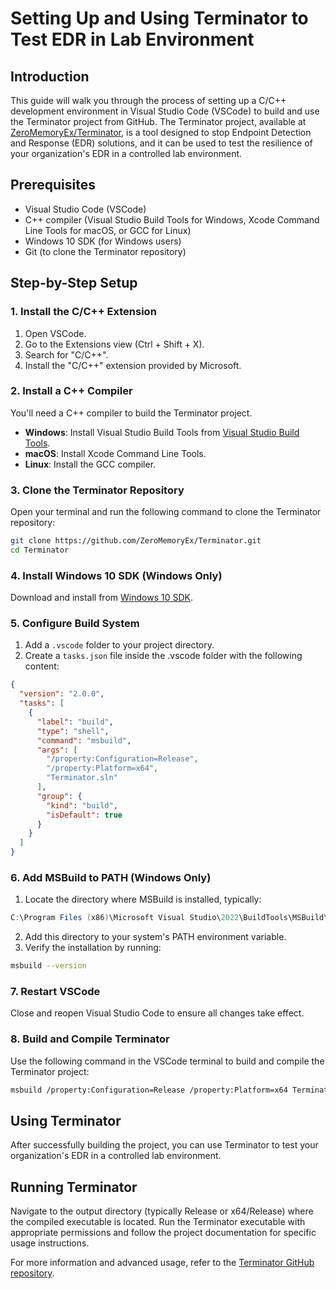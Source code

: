 # Setting Up and Using Terminator to Test EDR in Lab Environment

## Introduction

This guide will walk you through the process of setting up a C/C++ development environment in Visual Studio Code (VSCode) to build and use the Terminator project from GitHub. The Terminator project, available at [ZeroMemoryEx/Terminator](https://github.com/ZeroMemoryEx/Terminator), is a tool designed to stop Endpoint Detection and Response (EDR) solutions, and it can be used to test the resilience of your organization's EDR in a controlled lab environment.

## Prerequisites

- Visual Studio Code (VSCode)
- C++ compiler (Visual Studio Build Tools for Windows, Xcode Command Line Tools for macOS, or GCC for Linux)
- Windows 10 SDK (for Windows users)
- Git (to clone the Terminator repository)

## Step-by-Step Setup

### 1. Install the C/C++ Extension

1. Open VSCode.
2. Go to the Extensions view (Ctrl + Shift + X).
3. Search for "C/C++".
4. Install the "C/C++" extension provided by Microsoft.

### 2. Install a C++ Compiler

You'll need a C++ compiler to build the Terminator project.

- **Windows**: Install Visual Studio Build Tools from [Visual Studio Build Tools](https://aka.ms/vs/17/release/vs_BuildTools.exe).
- **macOS**: Install Xcode Command Line Tools.
- **Linux**: Install the GCC compiler.

### 3. Clone the Terminator Repository

Open your terminal and run the following command to clone the Terminator repository:

```sh
git clone https://github.com/ZeroMemoryEx/Terminator.git
cd Terminator
```
### 4. Install Windows 10 SDK (Windows Only)
Download and install from [Windows 10 SDK](https://developer.microsoft.com/en-us/windows/downloads/windows-sdk/). 

### 5. Configure Build System
1. Add a `.vscode` folder to your project directory.
2. Create a `tasks.json` file inside the .vscode folder with the following content:

```json
{
  "version": "2.0.0",
  "tasks": [
    {
      "label": "build",
      "type": "shell",
      "command": "msbuild",
      "args": [
        "/property:Configuration=Release",
        "/property:Platform=x64",
        "Terminator.sln"
      ],
      "group": {
        "kind": "build",
        "isDefault": true
      }
    }
  ]
}
```

### 6. Add MSBuild to PATH (Windows Only)
1. Locate the directory where MSBuild is installed, typically:
```java
C:\Program Files (x86)\Microsoft Visual Studio\2022\BuildTools\MSBuild\Current\Bin
```
2. Add this directory to your system's PATH environment variable.
3. Verify the installation by running:
```bash
msbuild --version
```

### 7. Restart VSCode
Close and reopen Visual Studio Code to ensure all changes take effect.

### 8. Build and Compile Terminator
Use the following command in the VSCode terminal to build and compile the Terminator project:

```bash
msbuild /property:Configuration=Release /property:Platform=x64 Terminator.sln
```

## Using Terminator
After successfully building the project, you can use Terminator to test your organization's EDR in a controlled lab environment.

## Running Terminator
Navigate to the output directory (typically Release or x64/Release) where the compiled executable is located. Run the Terminator executable with appropriate permissions and follow the project documentation for specific usage instructions.

For more information and advanced usage, refer to the [Terminator GitHub repository](https://github.com/ZeroMemoryEx/Terminator).
